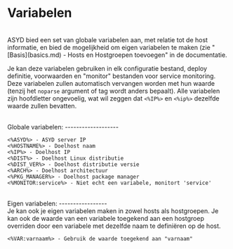 Variabelen
==========
</br>
ASYD bied een set van globale variabelen aan, met relatie tot de host
 informatie, en bied de mogelijkheid om eigen variabelen te maken
 (zie "[Basis](basics.md) - Hosts en Hostgroepen toevoegen" in de
 documentatie.

Je kan deze variabelen gebruiken in elk configuratie bestand, deploy
 definitie, voorwaarden en "monitor" bestanden voor service monitoring.
 Deze variabelen zullen automatisch vervangen worden met hun waarde
 (tenzij het `noparse` argument of tag wordt anders bepaalt). Alle
 variabelen zijn hoofdletter ongevoelig, wat wil zeggen dat `<%IP%>` en
 `<%ip%>` dezelfde waarde zullen bevatten.

<br/>
Globale variabelen:
-------------------
<br/>

    <%ASYD%> - ASYD server IP
    <%HOSTNAME%> - Doelhost naam
    <%IP%> - Doelhost IP
    <%DIST%> - Doelhost Linux distributie
    <%DIST_VER%> - Doelhost distributie versie
    <%ARCH%> - Doelhost architectuur
    <%PKG_MANAGER%> - Doelhost package manager
    <%MONITOR:service%> - Niet echt een variabele, monitort 'service'

<br/>
Eigen variabelen:
-----------------
<br/>
Je kan ook je eigen variabelen maken in zowel hosts als hostgroepen. Je
 kan ook de waarde van een variabele toegekend aan een hostgroep
 overriden door een variabele met dezelfde naam te definiëren op de
 host.

    <%VAR:varnaam%> - Gebruik de waarde toegekend aan "varnaam"
